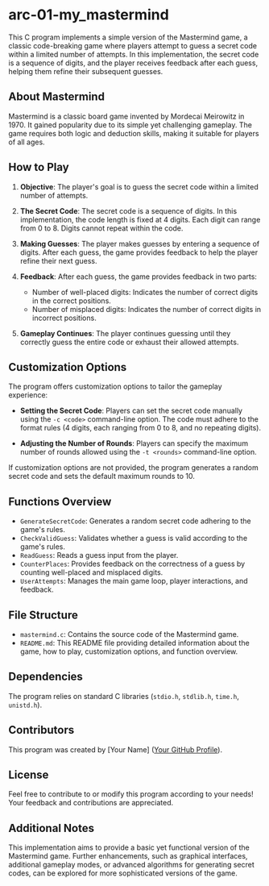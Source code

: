 # arc-01-my_mastermind

This C program implements a simple version of the Mastermind game, a classic code-breaking game where players attempt to guess a secret code within a limited number of attempts. In this implementation, the secret code is a sequence of digits, and the player receives feedback after each guess, helping them refine their subsequent guesses.

## About Mastermind

Mastermind is a classic board game invented by Mordecai Meirowitz in 1970. It gained popularity due to its simple yet challenging gameplay. The game requires both logic and deduction skills, making it suitable for players of all ages.

## How to Play

1. **Objective**: The player's goal is to guess the secret code within a limited number of attempts.

2. **The Secret Code**: The secret code is a sequence of digits. In this implementation, the code length is fixed at 4 digits. Each digit can range from 0 to 8. Digits cannot repeat within the code.

3. **Making Guesses**: The player makes guesses by entering a sequence of digits. After each guess, the game provides feedback to help the player refine their next guess.

4. **Feedback**: After each guess, the game provides feedback in two parts:
   - Number of well-placed digits: Indicates the number of correct digits in the correct positions.
   - Number of misplaced digits: Indicates the number of correct digits in incorrect positions.

5. **Gameplay Continues**: The player continues guessing until they correctly guess the entire code or exhaust their allowed attempts.

## Customization Options

The program offers customization options to tailor the gameplay experience:

- **Setting the Secret Code**: Players can set the secret code manually using the `-c <code>` command-line option. The code must adhere to the format rules (4 digits, each ranging from 0 to 8, and no repeating digits).

- **Adjusting the Number of Rounds**: Players can specify the maximum number of rounds allowed using the `-t <rounds>` command-line option.

If customization options are not provided, the program generates a random secret code and sets the default maximum rounds to 10.

## Functions Overview

- `GenerateSecretCode`: Generates a random secret code adhering to the game's rules.
- `CheckValidGuess`: Validates whether a guess is valid according to the game's rules.
- `ReadGuess`: Reads a guess input from the player.
- `CounterPlaces`: Provides feedback on the correctness of a guess by counting well-placed and misplaced digits.
- `UserAttempts`: Manages the main game loop, player interactions, and feedback.

## File Structure

- `mastermind.c`: Contains the source code of the Mastermind game.
- `README.md`: This README file providing detailed information about the game, how to play, customization options, and function overview.

## Dependencies

The program relies on standard C libraries (`stdio.h`, `stdlib.h`, `time.h`, `unistd.h`).

## Contributors

This program was created by [Your Name] ([Your GitHub Profile](https://github.com/maqsudbekov005/)).

## License

Feel free to contribute to or modify this program according to your needs! Your feedback and contributions are appreciated.

## Additional Notes

This implementation aims to provide a basic yet functional version of the Mastermind game. Further enhancements, such as graphical interfaces, additional gameplay modes, or advanced algorithms for generating secret codes, can be explored for more sophisticated versions of the game.